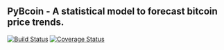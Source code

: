 ## PyBcoin - A statistical model to forecast bitcoin price trends.

[![Build Status](https://travis-ci.org/rguptauw/pybcoin.svg?branch=master)](https://travis-ci.org/rguptauw/pybcoin)
[![Coverage Status](https://coveralls.io/repos/github/rguptauw/pybcoin/badge.svg?branch=master)](https://coveralls.io/github/rguptauw/pybcoin?branch=master)
